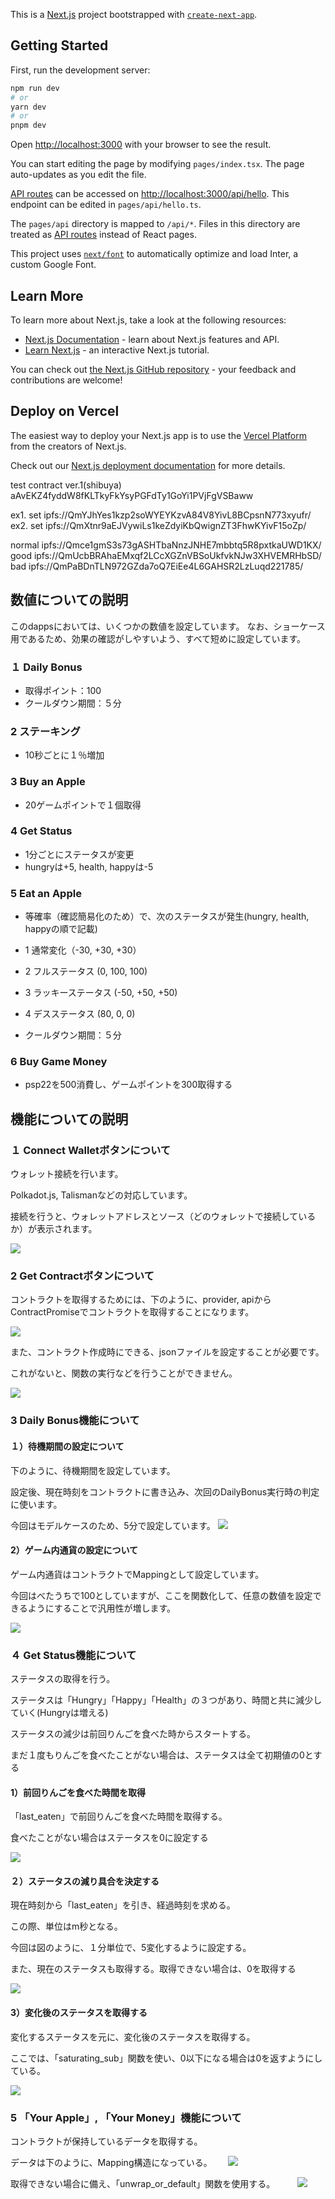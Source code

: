 This is a [Next.js](https://nextjs.org/) project bootstrapped with [`create-next-app`](https://github.com/vercel/next.js/tree/canary/packages/create-next-app).

## Getting Started

First, run the development server:

```bash
npm run dev
# or
yarn dev
# or
pnpm dev
```

Open [http://localhost:3000](http://localhost:3000) with your browser to see the result.

You can start editing the page by modifying `pages/index.tsx`. The page auto-updates as you edit the file.

[API routes](https://nextjs.org/docs/api-routes/introduction) can be accessed on [http://localhost:3000/api/hello](http://localhost:3000/api/hello). This endpoint can be edited in `pages/api/hello.ts`.

The `pages/api` directory is mapped to `/api/*`. Files in this directory are treated as [API routes](https://nextjs.org/docs/api-routes/introduction) instead of React pages.

This project uses [`next/font`](https://nextjs.org/docs/basic-features/font-optimization) to automatically optimize and load Inter, a custom Google Font.

## Learn More

To learn more about Next.js, take a look at the following resources:

- [Next.js Documentation](https://nextjs.org/docs) - learn about Next.js features and API.
- [Learn Next.js](https://nextjs.org/learn) - an interactive Next.js tutorial.

You can check out [the Next.js GitHub repository](https://github.com/vercel/next.js/) - your feedback and contributions are welcome!

## Deploy on Vercel

The easiest way to deploy your Next.js app is to use the [Vercel Platform](https://vercel.com/new?utm_medium=default-template&filter=next.js&utm_source=create-next-app&utm_campaign=create-next-app-readme) from the creators of Next.js.

Check out our [Next.js deployment documentation](https://nextjs.org/docs/deployment) for more details.

test contract ver.1(shibuya)
aAvEKZ4fyddW8fKLTkyFkYsyPGFdTy1GoYi1PVjFgVSBaww

ex1. set ipfs://QmYJhYes1kzp2soWYEYKzvA84V8YivL8BCpsnN773xyufr/
ex2. set ipfs://QmXtnr9aEJVywiLs1keZdyiKbQwignZT3FhwKYivF15oZp/

normal
ipfs://Qmce1gmS3s73gASHTbaNnzJNHE7mbbtq5R8pxtkaUWD1KX/
good 
ipfs://QmUcbBRAhaEMxqf2LCcXGZnVBSoUkfvkNJw3XHVEMRHbSD/
bad
ipfs://QmPaBDnTLN972GZda7oQ7EiEe4L6GAHSR2LzLuqd221785/

## 数値についての説明

このdappsにおいては、いくつかの数値を設定しています。
なお、ショーケース用であるため、効果の確認がしやすいよう、すべて短めに設定しています。

### １ Daily Bonus
- 取得ポイント：100
- クールダウン期間：５分

### 2 ステーキング
- 10秒ごとに１％増加

### 3 Buy an Apple
- 20ゲームポイントで１個取得

### 4 Get Status
- 1分ごとにステータスが変更
- hungryは+5, health, happyは-5

### 5 Eat an Apple
- 等確率（確認簡易化のため）で、次のステータスが発生(hungry, health, happyの順で記載)
- 1 通常変化（-30, +30, +30）
- 2 フルステータス (0, 100, 100)
- 3 ラッキーステータス (-50, +50, +50)
- 4 デスステータス (80, 0, 0)

-  クールダウン期間：５分

### 6 Buy Game Money
- psp22を500消費し、ゲームポイントを300取得する



## 機能についての説明


### １ Connect Walletボタンについて

ウォレット接続を行います。  

Polkadot.js, Talismanなどの対応しています。  

接続を行うと、ウォレットアドレスとソース（どのウォレットで接続しているか）が表示されます。

![](src/images/1_wallet.png)

### 2 Get Contractボタンについて

コントラクトを取得するためには、下のように、provider, apiからContractPromiseでコントラクトを取得することになります。  

![](src/images/2_getContract.png)

また、コントラクト作成時にできる、jsonファイルを設定することが必要です。  

これがないと、関数の実行などを行うことができません。  

![](src/images/3_metadata.png)

### 3 Daily Bonus機能について

#### １）待機期間の設定について

下のように、待機期間を設定しています。 

設定後、現在時刻をコントラクトに書き込み、次回のDailyBonus実行時の判定に使います。

今回はモデルケースのため、5分で設定しています。
![](src/images/4_dailyBonus1.png)

#### 2）ゲーム内通貨の設定について

ゲーム内通貨はコントラクトでMappingとして設定しています。  

今回はべたうちで100としていますが、ここを関数化して、任意の数値を設定できるようにすることで汎用性が増します。

![](src/images/5_dailyBonus2.png)

### ４ Get Status機能について

ステータスの取得を行う。  

ステータスは「Hungry」「Happy」「Health」の３つがあり、時間と共に減少していく(Hungryは増える)  

ステータスの減少は前回りんごを食べた時からスタートする。  

まだ１度もりんごを食べたことがない場合は、ステータスは全て初期値の0とする

#### 1）前回りんごを食べた時間を取得

「last_eaten」で前回りんごを食べた時間を取得する。  

食べたことがない場合はステータスを0に設定する  

![](src/images/6_getCurrentStatus1.png)

#### ２）ステータスの減り具合を決定する

現在時刻から「last_eaten」を引き、経過時刻を求める。  

この際、単位はm秒となる。  

今回は図のように、１分単位で、5変化するように設定する。  

また、現在のステータスも取得する。取得できない場合は、0を取得する

![](src/images/7_getCurrentStatus2.png)

#### 3）変化後のステータスを取得する

変化するステータスを元に、変化後のステータスを取得する。  

ここでは、「saturating_sub」関数を使い、0以下になる場合は0を返すようにしている。  

![](src/images/8_getCurrentStatus3.png)

### 5 「Your Apple」, 「Your Money」機能について

コントラクトが保持しているデータを取得する。  

データは下のように、Mapping構造になっている。　　
![](src/images/9_getYourApple1.png)

取得できない場合に備え、「unwrap_or_default」関数を使用する。  　　
![](src/images/10_getYourAppleFunction.png)